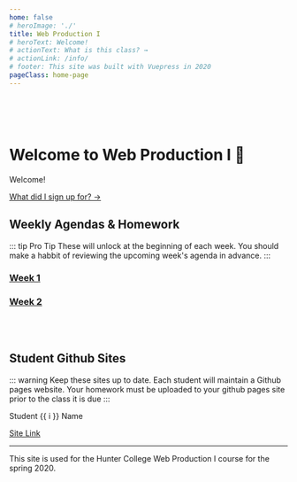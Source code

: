 ```yaml
---
home: false
# heroImage: './'
title: Web Production I
# heroText: Welcome!
# actionText: What is this class? →
# actionLink: /info/
# footer: This site was built with Vuepress in 2020
pageClass: home-page
---
```


<br><br><br>

# Welcome to Web Production I :wave:

Welcome! 

[What did I sign up for? →](./info/)

## Weekly Agendas & Homework 

::: tip Pro Tip
These will unlock at the beginning of each week. You should make a habbit of reviewing the upcoming week's agenda in advance.
:::

### [Week 1](./agendas/week-1)

### [Week 2](./agendas/week-2)
<!--
### [Week 3](./agendas/week-3-disabled)

### [Week 4](./agendas/week-4-disabled)

### [Week 5](./agendas/week-5-disabled)

### [Week 6](./agendas/week-6-disabled)

### [Week 7](./agendas/week-7-disabled)

### [Week 8](./agendas/week-8-disabled)

### [Week 9](./agendas/week-9-disabled)

### [Week 10](./agendas/week-10-disabled)

### [Week 11](./agendas/week-11-disabled)

### [Week 12](./agendas/week-12-disabled)

### [Week 13](./agendas/week-13-disabled)

### [Week 14](./agendas/week-14-disabled)

### [Week 15](./agendas/week-15-disabled) -->

<br><br>

## Student Github Sites

::: warning Keep these sites up to date.
Each student will maintain a Github pages website. Your homework must be uploaded to your github pages site prior to the class it is due
:::

<div v-for="i in 15">
Student {{ i }} Name

[Site Link](./disabled)

</div>

---

This site is used for the Hunter College Web Production I course for the spring 2020.

